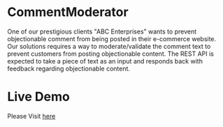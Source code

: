 # CommentModerator

One of our prestigious clients "ABC Enterprises" wants to prevent objectionable comment from being posted in their e-commerce website.
Our solutions requires a way to moderate/validate the comment text to prevent customers from posting objectionable content. 
The REST API is expected to take a piece of text as an input and responds back with feedback regarding objectionable content.

# Live Demo
Please Visit <a href="https://commentmoderator.cfapps.eu10.hana.ondemand.com/swagger-ui.html"> here </a>
